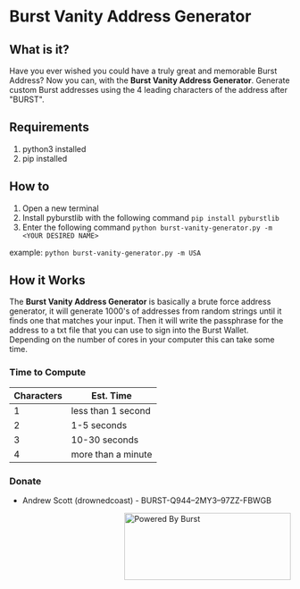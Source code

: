 # Burst Vanity Address Generator

## What is it?
Have you ever wished you could have a truly great and memorable Burst Address? Now you can, with the **Burst Vanity Address Generator**. Generate custom Burst addresses using the 4 leading characters of the address after "BURST".

## Requirements
1. python3 installed
2. pip installed

## How to
1. Open a new terminal
2. Install pyburstlib with the following command `pip install pyburstlib`
3. Enter the following command `python burst-vanity-generator.py -m <YOUR DESIRED NAME>`

example: `python burst-vanity-generator.py -m USA`

## How it Works
The **Burst Vanity Address Generator** is basically a brute force address generator, it will generate 1000's of addresses from random strings until it finds one that matches your input. Then it will write the passphrase for the address to a txt file that you can use to sign into the Burst Wallet. Depending on the number of cores in your computer this can take some time.

### Time to Compute
| Characters | Est. Time |
| --- | --- |
| 1 | less than 1 second |
| 2 | 1-5 seconds |
| 3 | 10-30 seconds |
| 4 | more than a minute |

### Donate
- Andrew Scott (drownedcoast) - BURST-Q944–2MY3–97ZZ-FBWGB
<img align="right" width="298" height="120" title="Powered By Burst" src="https://raw.githubusercontent.com/PoC-Consortium/Marketing_Resources/master/Powered_By_Burst/PBB4.png"/>